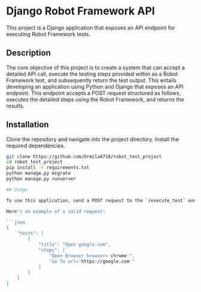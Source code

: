 # Django Robot Framework API

This project is a Django application that exposes an API endpoint for executing Robot Framework tests.

## Description

The core objective of this project is to create a system that can accept a detailed API call, execute the testing steps provided within as a Robot Framework test, and subsequently return the test output. This entails developing an application using Python and Django that exposes an API endpoint. This endpoint accepts a POST request structured as follows, executes the detailed steps using the Robot Framework, and returns the results.

## Installation

Clone the repository and navigate into the project directory. Install the required dependencies.

```bash
git clone https://github.com/Urmila4718/robot_test_project
cd robot_test_project
pip install -r requirements.txt
python manage.py migrate
python manage.py runserver

## Usage

To use this application, send a POST request to the `/execute_test` endpoint with a JSON body containing the tests to be executed. Each test should be a dictionary with a 'title' and a list of 'steps'.

Here's an example of a valid request:

```json
{
    "tests": [
        {
            "title": "Open google.com",
            "steps": [
                "Open Browser browser='chrome'",
                "Go To url='https://google.com'"
            ]
        }
    ]
}
